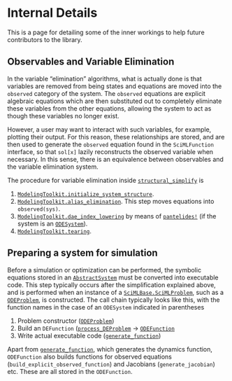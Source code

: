 # Internal Details

This is a page for detailing some of the inner workings to help future
contributors to the library.

## Observables and Variable Elimination

In the variable “elimination” algorithms, what is actually done is that variables
are removed from being states and equations are moved into the `observed` category
of the system. The `observed` equations are explicit algebraic equations which
are then substituted out to completely eliminate these variables from the other
equations, allowing the system to act as though these variables no longer exist.

However, a user may want to interact with such variables, for example,
plotting their output. For this reason, these relationships are stored,
and are then used to generate the `observed` equation found in the
`SciMLFunction` interface, so that `sol[x]` lazily reconstructs the observed
variable when necessary. In this sense, there is an equivalence between
observables and the variable elimination system.

The procedure for variable elimination inside [`structural_simplify`](@ref) is
1. [`ModelingToolkit.initialize_system_structure`](@ref).
2. [`ModelingToolkit.alias_elimination`](@ref). This step moves equations into `observed(sys)`.
3. [`ModelingToolkit.dae_index_lowering`](@ref) by means of [`pantelides!`](@ref) (if the system is an [`ODESystem`](@ref)).
4. [`ModelingToolkit.tearing`](@ref).

## Preparing a system for simulation
Before a simulation or optimization can be performed, the symbolic equations stored in an [`AbstractSystem`](@ref) must be converted into executable code. This step typically occurs after the simplification explained above, and is performed when an instance of a [`SciMLBase.SciMLProblem`](@ref), such as a [`ODEProblem`](@ref), is constructed.
The call chain typically looks like this, with the function names in the case of an `ODESystem` indicated in parentheses
1. Problem constructor ([`ODEProblem`](@ref))
2. Build an `DEFunction` ([`process_DEProblem`](@ref) -> [`ODEFunction`](@ref)
3. Write actual executable code ([`generate_function`](@ref))

Apart from [`generate_function`](@ref), which generates the dynamics function, `ODEFunction` also builds functions for observed equations (`build_explicit_observed_function`) and Jacobians (`generate_jacobian`) etc. These are all stored in the `ODEFunction`.
